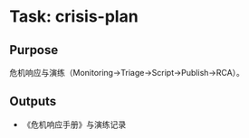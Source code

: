 # Task: crisis-plan

## Purpose

危机响应与演练（Monitoring→Triage→Script→Publish→RCA）。

## Outputs

- 《危机响应手册》与演练记录
